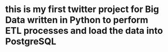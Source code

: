 # this is my first twitter project for Big Data written in Python to perform ETL processes and load the data into PostgreSQL

